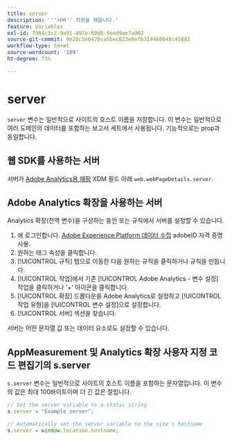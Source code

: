 ```yaml
---
title: server
description: '''서버'' 차원을 채웁니다.'
feature: Variables
exl-id: 7904c3c2-9a91-497e-89d0-9eed9ae7a902
source-git-commit: 9e20c5e6470ca5bec823e8ef6314468648c458d2
workflow-type: tm+mt
source-wordcount: '189'
ht-degree: 73%

---
```


# server

`server` 변수는 일반적으로 사이트의 호스트 이름을 저장합니다. 이 변수는 일반적으로 여러 도메인의 데이터를 포함하는 보고서 세트에서 사용됩니다. 기능적으로는 prop과 동일합니다.

## 웹 SDK를 사용하는 서버

서버가 [Adobe Analytics용 매핑](https://experienceleague.adobe.com/docs/analytics/implementation/aep-edge/variable-mapping.html) XDM 필드 아래 `web.webPageDetails.server`.

## Adobe Analytics 확장을 사용하는 서버

Analytics 확장(전역 변수)을 구성하는 동안 또는 규칙에서 서버를 설정할 수 있습니다.

1. 에 로그인합니다. [Adobe Experience Platform 데이터 수집](https://experience.adobe.com/data-collection) adobeID 자격 증명 사용.
2. 원하는 태그 속성을 클릭합니다.
3. [!UICONTROL 규칙] 탭으로 이동한 다음 원하는 규칙을 클릭하거나 규칙을 만듭니다.
4. [!UICONTROL 작업]에서 기존 [!UICONTROL Adobe Analytics - 변수 설정] 작업을 클릭하거나 &#39;+&#39; 아이콘을 클릭합니다.
5. [!UICONTROL 확장] 드롭다운을 Adobe Analytics로 설정하고 [!UICONTROL 작업 유형]을 [!UICONTROL 변수 설정]으로 설정합니다.
6. [!UICONTROL 서버] 섹션을 찾습니다.

서버는 어떤 문자열 값 또는 데이터 요소로도 설정할 수 있습니다.

## AppMeasurement 및 Analytics 확장 사용자 지정 코드 편집기의 s.server

`s.server` 변수는 일반적으로 사이트의 호스트 이름을 포함하는 문자열입니다. 이 변수의 값은 최대 100바이트이며 더 긴 값은 잘립니다.

```js
// Set the server variable to a static string
s.server = "Example server";

// Automatically set the server variable to the site's hostname
s.server = window.location.hostname;
```
